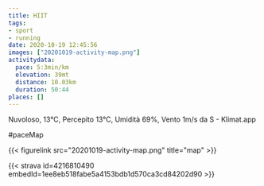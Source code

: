 ```yaml
---
title: HIIT 
tags:
- sport
- running
date: 2020-10-19 12:45:56
images: ["20201019-activity-map.png"]
activitydata:
  pace: 5:3min/km
  elevation: 39mt
  distance: 10.03km
  duration: 50:44
places: []
---
```


Nuvoloso, 13°C, Percepito 13°C, Umidità 69%, Vento 1m/s da S - Klimat.app

<!--more-->
#paceMap



{{< figurelink src="20201019-activity-map.png" title="map" >}}


{{< strava id=4216810490 embedId=1ee8eb518fabe5a4153bdb1d570ca3cd84202d90 >}}
